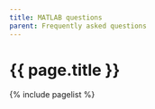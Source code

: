```yaml
---
title: MATLAB questions
parent: Frequently asked questions
---
```


# {{ page.title }}

{% include pagelist %}
